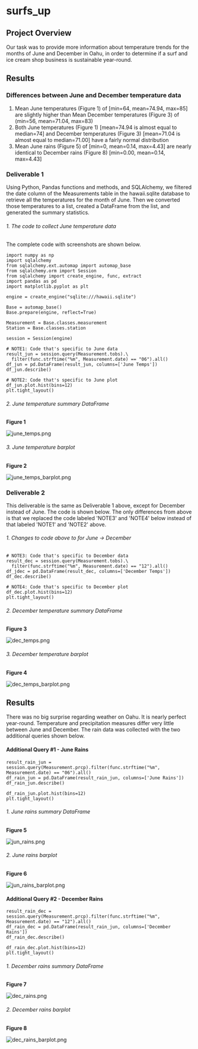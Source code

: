# surfs_up

## Project Overview

Our task was to provide more information about temperature trends for the months of June and December in Oahu, in order to determine if a surf and ice cream shop business is sustainable year-round.

## Results

### Differences between June and December temperature data

1. Mean June temperatures (Figure 1) of [min=64, mean=74.94, max=85] are slightly higher than Mean December temperatures (Figure 3) of (min=56, mean=71.04, max=83)
2. Both June temperatures (Figure 1) [mean=74.94 is almost equal to median=74] and December temperatures (Figure 3) [mean=71.04 is almost equal to median=71.00] have a fairly normal distribution
3. Mean June rains (Figure 5) of [min=0, mean=0.14, max=4.43] are nearly identical to December rains (Figure 8) [min=0.00, mean=0.14, max=4.43]

### Deliverable 1

Using Python, Pandas functions and methods, and SQLAlchemy, we filtered the date column of the Measurements table in the hawaii.sqlite database to retrieve all the temperatures for the month of June. Then we converted those temperatures to a list, created a DataFrame from the list, and generated the summary statistics.

###### 1. The code to collect June temperature data

The complete code with screenshots are shown below.

```
import numpy as np
import sqlalchemy
from sqlalchemy.ext.automap import automap_base
from sqlalchemy.orm import Session
from sqlalchemy import create_engine, func, extract
import pandas as pd
import matplotlib.pyplot as plt

engine = create_engine("sqlite:///hawaii.sqlite")

Base = automap_base()
Base.prepare(engine, reflect=True)

Measurement = Base.classes.measurement
Station = Base.classes.station

session = Session(engine)

# NOTE1: Code that's specific to June data
result_jun = session.query(Measurement.tobs).\
  filter(func.strftime("%m", Measurement.date) == "06").all()
df_jun = pd.DataFrame(result_jun, columns=['June Temps'])
df_jun.describe()

# NOTE2: Code that's specific to June plot
df_jun.plot.hist(bins=12)
plt.tight_layout()
```

###### 2. June temperature summary DataFrame

**Figure 1**

![june_temps.png](Images/june_temps.png)

###### 3. June temperature barplot

**Figure 2**

![june_temps_barplot.png](Images/june_temps_barplot.png)

### Deliverable 2

This deliverable is the same as Deliverable 1 above, except for December instead of June. The code is shown below. The only differences from above is that we replaced the code labeled 'NOTE3' and 'NOTE4' below instead of that labeled 'NOTE1' and 'NOTE2' above.

###### 1. Changes to code above to for June -> December

```
# NOTE3: Code that's specific to December data
result_dec = session.query(Measurement.tobs).\
  filter(func.strftime("%m", Measurement.date) == "12").all()
df_jdec = pd.DataFrame(result_dec, columns=['December Temps'])
df_dec.describe()

# NOTE4: Code that's specific to December plot
df_dec.plot.hist(bins=12)
plt.tight_layout()
```

###### 2. December temperature summary DataFrame

**Figure 3**

![dec_temps.png](Images/dec_temps.png)

###### 3. December temperature barplot

**Figure 4**

![dec_temps_barplot.png](Images/dec_temps_barplot.png)

## Results

There was no big surprise regarding weather on Oahu. It is nearly perfect year-round. Temperature and precipitation measures differ very little between June and December. The rain data was collected with the two additional queries shown below.

#### Additional Query #1 - June Rains

```
result_rain_jun = session.query(Measurement.prcp).filter(func.strftime("%m", Measurement.date) == "06").all()
df_rain_jun = pd.DataFrame(result_rain_jun, columns=['June Rains'])
df_rain_jun.describe()

df_rain_jun.plot.hist(bins=12)
plt.tight_layout()
```

###### 1. June rains summary DataFrame

**Figure 5**

![jun_rains.png](Images/jun_rains.png)

###### 2. June rains barplot

**Figure 6**

![jun_rains_barplot.png](Images/jun_rains_barplot.png)


#### Additional Query #2 - December Rains

```
result_rain_dec = session.query(Measurement.prcp).filter(func.strftime("%m", Measurement.date) == "12").all()
df_rain_dec = pd.DataFrame(result_rain_jun, columns=['December Rains'])
df_rain_dec.describe()

df_rain_dec.plot.hist(bins=12)
plt.tight_layout()
```

###### 1. December rains summary DataFrame

**Figure 7**

![dec_rains.png](Images/dec_rains.png)

###### 2. December rains barplot

**Figure 8**

![dec_rains_barplot.png](Images/dec_rains_barplot.png)
